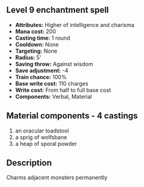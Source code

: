## Level 9 enchantment spell
- **Attributes:** Higher of intelligence and charisma
- **Mana cost:** 200
- **Casting time:** 1 round
- **Cooldown:** None
- **Targeting:** None
- **Radius:** 5'
- **Saving throw:** Against wisdom
- **Save adjustment:** -4
- **Train chance:** 100%
- **Base write cost:** 110 charges
- **Write cost:** From half to full base cost
- **Components:** Verbal, Material
## Material components - 4 castings
1. an oracular toadstool
2. a sprig of wolfsbane
3. a heap of sporal powder
## Description
Charms adjacent monsters permanently
